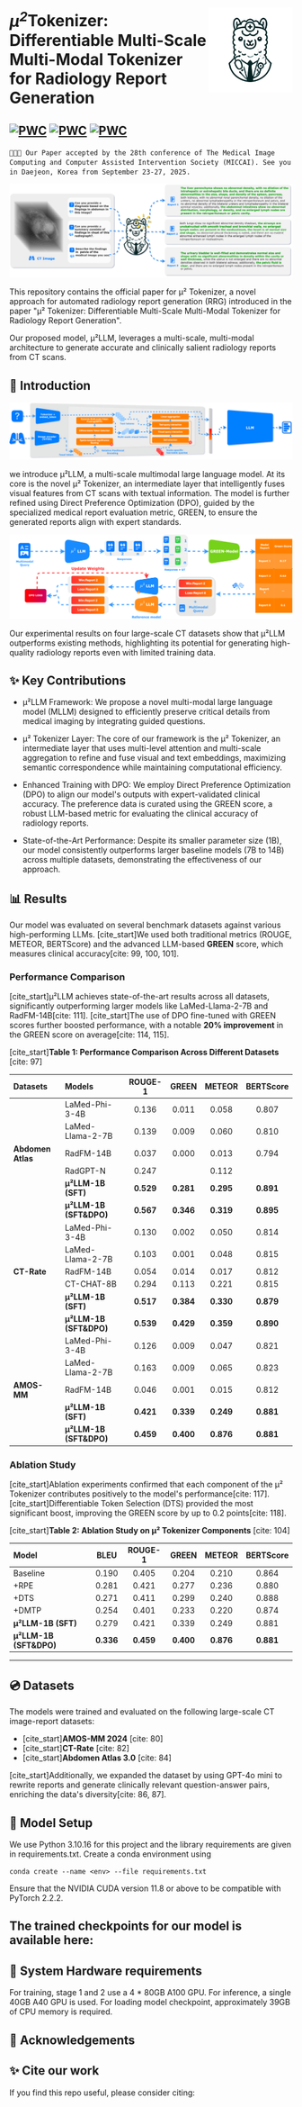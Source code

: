 <p>
  <h1>
    <img src="./assets/logo.png" height=150px align="right"/>
   <var>&micro<sup>2</sup></var>Tokenizer: Differentiable Multi-Scale Multi-Modal Tokenizer for Radiology Report Generation
  </h1>
</p>

[![PWC](https://img.shields.io/badge/%F0%9F%93%8E%20arXiv-Paper-red)](https://arxiv.org/pdf/)
[![PWC](https://img.shields.io/badge/%F0%9F%8C%8E%20Website-Official%20Page-blue)]()
[![PWC](https://img.shields.io/badge/HuggingFace-Demo-Green)]()
---
`🎉🎉🎉 Our Paper accepted by the 28th conference of The Medical Image Computing and Computer Assisted Intervention Society (MICCAI). See you in Daejeon, Korea from September 23-27, 2025.`

<p align="center">
  <img src="./assets/cover.svg">
</p>


This repository contains the official paper for μ² Tokenizer, a novel approach for automated radiology report generation (RRG) introduced in the paper "μ² Tokenizer: Differentiable Multi-Scale Multi-Modal Tokenizer for Radiology Report Generation".

Our proposed model, μ²LLM, leverages a multi-scale, multi-modal architecture to generate accurate and clinically salient radiology reports from CT scans.

## 🚀 Introduction

<img src="./assets/ullm.svg">

we introduce μ²LLM, a multi-scale multimodal large language model. At its core is the novel μ² Tokenizer, an intermediate layer that intelligently fuses visual features from CT scans with textual information. The model is further refined using Direct Preference Optimization (DPO), guided by the specialized medical report evaluation metric, GREEN, to ensure the generated reports align with expert standards.

<img src="./assets/dpo.svg">

Our experimental results on four large-scale CT datasets show that μ²LLM outperforms existing methods, highlighting its potential for generating high-quality radiology reports even with limited training data.

## ✨ Key Contributions
- μ²LLM Framework: We propose a novel multi-modal large language model (MLLM) designed to efficiently preserve critical details from medical imaging by integrating guided questions.
- μ² Tokenizer Layer: The core of our framework is the μ² Tokenizer, an intermediate layer that uses multi-level attention and multi-scale aggregation to refine and fuse visual and text embeddings, maximizing semantic correspondence while maintaining computational efficiency.
- Enhanced Training with DPO: We employ Direct Preference Optimization (DPO) to align our model's outputs with expert-validated clinical accuracy. The preference data is curated using the GREEN score, a robust LLM-based metric for evaluating the clinical accuracy of radiology reports.


- State-of-the-Art Performance: Despite its smaller parameter size (1B), our model consistently outperforms larger baseline models (7B to 14B) across multiple datasets, demonstrating the effectiveness of our approach.

## 📊 Results

Our model was evaluated on several benchmark datasets against various high-performing LLMs. [cite\_start]We used both traditional metrics (ROUGE, METEOR, BERTScore) and the advanced LLM-based **GREEN** score, which measures clinical accuracy[cite: 99, 100, 101].

### Performance Comparison

[cite\_start]μ²LLM achieves state-of-the-art results across all datasets, significantly outperforming larger models like LaMed-Llama-2-7B and RadFM-14B[cite: 111]. [cite\_start]The use of DPO fine-tuned with GREEN scores further boosted performance, with a notable **20% improvement** in the GREEN score on average[cite: 114, 115].

[cite\_start]**Table 1: Performance Comparison Across Different Datasets** [cite: 97]

| Datasets          | Models                  |  ROUGE-1  |   GREEN   |  METEOR   | BERTScore |
| :---------------- | :---------------------- | :-------: | :-------: | :-------: | :-------: |
|                   | LaMed-Phi-3-4B          |   0.136   |   0.011   |   0.058   |   0.807   |
|                   | LaMed-Llama-2-7B        |   0.139   |   0.009   |   0.060   |   0.810   |
| **Abdomen Atlas** | RadFM-14B               |   0.037   |   0.000   |   0.013   |   0.794   |
|                   | RadGPT-N                |   0.247   |           |   0.112   |           |
|                   | **μ²LLM-1B (SFT)**      | **0.529** | **0.281** | **0.295** | **0.891** |
|                   | **μ²LLM-1B (SFT\&DPO)** | **0.567** | **0.346** | **0.319** | **0.895** |
|                   | LaMed-Phi-3-4B          |   0.130   |   0.002   |   0.050   |   0.814   |
|                   | LaMed-Llama-2-7B        |   0.103   |   0.001   |   0.048   |   0.815   |
| **CT-Rate**       | RadFM-14B               |   0.054   |   0.014   |   0.017   |   0.812   |
|                   | CT-CHAT-8B              |   0.294   |   0.113   |   0.221   |   0.815   |
|                   | **μ²LLM-1B (SFT)**      | **0.517** | **0.384** | **0.330** | **0.879** |
|                   | **μ²LLM-1B (SFT\&DPO)** | **0.539** | **0.429** | **0.359** | **0.890** |
|                   | LaMed-Phi-3-4B          |   0.126   |   0.009   |   0.047   |   0.821   |
|                   | LaMed-Llama-2-7B        |   0.163   |   0.009   |   0.065   |   0.823   |
| **AMOS-MM**       | RadFM-14B               |   0.046   |   0.001   |   0.015   |   0.812   |
|                   | **μ²LLM-1B (SFT)**      | **0.421** | **0.339** | **0.249** | **0.881** |
|                   | **μ²LLM-1B (SFT\&DPO)** | **0.459** | **0.400** | **0.876** | **0.881** |

### Ablation Study

[cite\_start]Ablation experiments confirmed that each component of the μ² Tokenizer contributes positively to the model's performance[cite: 117]. [cite\_start]Differentiable Token Selection (DTS) provided the most significant boost, improving the GREEN score by up to 0.2 points[cite: 118].

[cite\_start]**Table 2: Ablation Study on μ² Tokenizer Components** [cite: 104]

| Model                   |   BLEU    |  ROUGE-1  |   GREEN   |  METEOR   | BERTScore |
| :---------------------- | :-------: | :-------: | :-------: | :-------: | :-------: |
| Baseline                |   0.190   |   0.405   |   0.204   |   0.210   |   0.864   |
| +RPE                    |   0.281   |   0.421   |   0.277   |   0.236   |   0.880   |
| +DTS                    |   0.271   |   0.411   |   0.299   |   0.240   |   0.888   |
| +DMTP                   |   0.254   |   0.401   |   0.233   |   0.220   |   0.874   |
| **μ²LLM-1B (SFT)**      |   0.279   |   0.421   |   0.339   |   0.249   |   0.881   |
| **μ²LLM-1B (SFT\&DPO)** | **0.336** | **0.459** | **0.400** | **0.876** | **0.881** |

-----

## 

## 💿 Datasets

The models were trained and evaluated on the following large-scale CT image-report datasets:

  * [cite\_start]**AMOS-MM 2024** [cite: 80]
  * [cite\_start]**CT-Rate** [cite: 82]
  * [cite\_start]**Abdomen Atlas 3.0** [cite: 84]

[cite\_start]Additionally, we expanded the dataset by using GPT-4o mini to rewrite reports and generate clinically relevant question-answer pairs, enriching the data's diversity[cite: 86, 87].

## 🤖 Model Setup

We use Python 3.10.16 for this project and the library requirements are given in requirements.txt. Create a conda environment using

```
conda create --name <env> --file requirements.txt
```

Ensure that the NVIDIA CUDA version 11.8 or above to be compatible with PyTorch 2.2.2.


The trained checkpoints for our model is available here:
- 


## 🧰 System Hardware requirements

For training, stage 1 and 2 use a 4 * 80GB A100 GPU. For inference, a single 40GB A40 GPU is used. For loading model checkpoint, approximately 39GB of CPU memory is required.

## 🫡 Acknowledgements



## ✨ Cite our work

If you find this repo useful, please consider citing: 

```bibtex

```